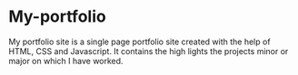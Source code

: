 # My-portfolio

My portfolio site is a single page portfolio site created with the help of HTML, CSS and Javascript.
It contains the high lights the projects minor or major on which I have worked. 
